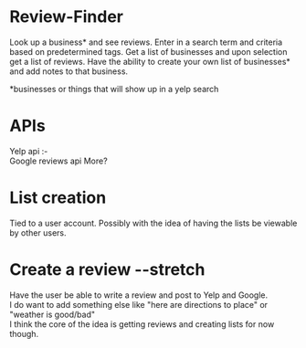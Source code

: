 # Review-Finder
Look up a business* and see reviews.
Enter in a search term and criteria based on predetermined tags. Get a list of businesses and upon selection get a list of reviews.
Have the ability to create your own list of businesses* and add notes to that business.  
  
  
*businesses or things that will show up in a yelp search  


# APIs
Yelp api
:-  
Google reviews api
More?

# List creation
Tied to a user account. Possibly with the idea of having the lists be viewable by other users.  

# Create a review --stretch
Have the user be able to write a review and post to Yelp and Google.  
I do want to add something else like "here are directions to place" or "weather is good/bad"  
I think the core of the idea is getting reviews and creating lists for now though. 
